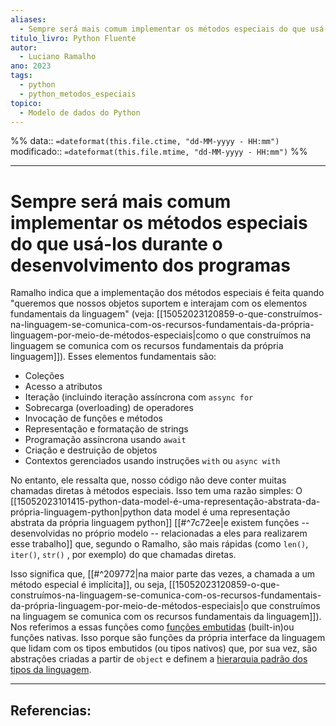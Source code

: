 ```yaml
---
aliases:
  - Sempre será mais comum implementar os métodos especiais do que usá-los durante
titulo_livro: Python Fluente
autor:
  - Luciano Ramalho
ano: 2023
tags:
  - python
  - python_metodos_especiais
topico:
  - Modelo de dados do Python
---
```

%%
data:: `=dateformat(this.file.ctime, "dd-MM-yyyy - HH:mm")`
modificado:: `=dateformat(this.file.mtime, "dd-MM-yyyy - HH:mm")`
%%

---
# Sempre será mais comum implementar os métodos especiais do que usá-los durante o desenvolvimento dos programas

Ramalho indica que a implementação dos métodos especiais é feita quando "queremos que nossos objetos suportem e interajam com os elementos fundamentais da linguagem" (veja: [[15052023120859-o-que-construímos-na-linguagem-se-comunica-com-os-recursos-fundamentais-da-própria-linguagem-por-meio-de-métodos-especiais|como o que construímos na linguagem se comunica com os recursos fundamentais da própria linguagem]]). Esses elementos fundamentais são:

-   Coleções
-   Acesso a atributos
-   Iteração (incluindo iteração assíncrona com `assync for`
-   Sobrecarga (overloading) de operadores
-   Invocação de funções e métodos
-   Representação e formatação de strings
-   Programação assíncrona usando `await`
-   Criação e destruição de objetos
-   Contextos gerenciados usando instruções `with` ou `async with`

No entanto, ele ressalta que, nosso código não deve conter muitas chamadas diretas à métodos especiais. Isso tem uma razão simples: O [[15052023101415-python-data-model-é-uma-representação-abstrata-da-própria-linguagem-python|python data model é uma representação abstrata da própria linguagem python]] [[#^7c72ee|e existem funções -- desenvolvidas no próprio modelo -- relacionadas a eles para realizarem esse trabalho]] que, segundo o Ramalho, são mais rápidas (como `len()`, `iter()`, `str()` , por exemplo) do que chamadas diretas. 

Isso significa que, [[#^209772|na maior parte das vezes, a chamada a um método especial é implícita]], ou seja, [[15052023120859-o-que-construímos-na-linguagem-se-comunica-com-os-recursos-fundamentais-da-própria-linguagem-por-meio-de-métodos-especiais|o que construímos na linguagem se comunica com os recursos fundamentais da linguagem]]). Nos referimos a essas funções como [funções embutidas](https://docs.python.org/pt-br/3.7/library/functions.html) (built-in)ou funções nativas. Isso porque são funções da própria interface da linguagem que lidam com os tipos embutidos (ou tipos nativos) que, por sua vez, são abstrações criadas a partir de `object` e definem a [hierarquia padrão dos tipos da linguagem](https://docs.python.org/pt-br/3/reference/datamodel.html#the-standard-type-hierarchy).

---
## Referencias:
